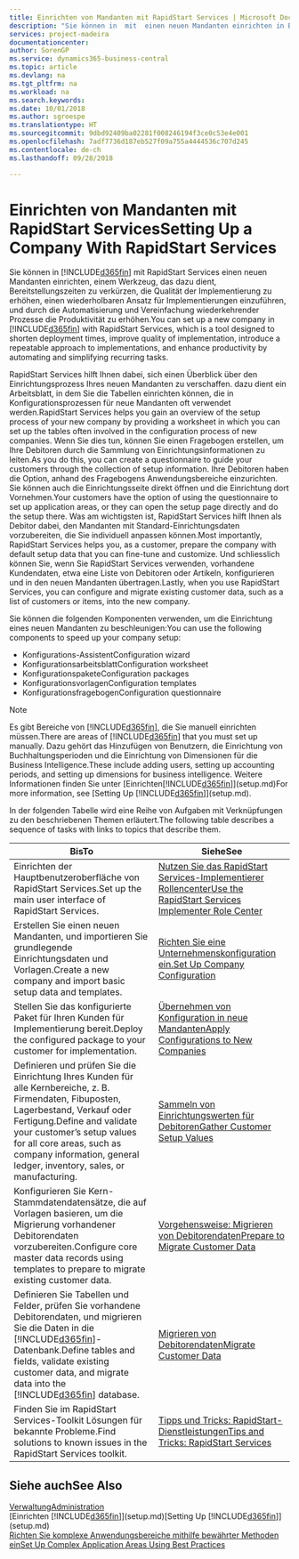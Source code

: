 ```yaml
---
title: Einrichten von Mandanten mit RapidStart Services | Microsoft Docs
description: "Sie können in  mit  einen neuen Mandanten einrichten in Business Central mit RapidStart Services, einem Werkzeug, das dazu dient, Bereitstellungszeiten zu verkürzen, die Qualität der Implementierung zu erhöhen, einen wiederholbaren Ansatz für Implementierungen einzuführen, und durch die Automatisierung und Vereinfachung wiederkehrender Prozesse die Produktivität zu erhöhen."
services: project-madeira
documentationcenter: 
author: SorenGP
ms.service: dynamics365-business-central
ms.topic: article
ms.devlang: na
ms.tgt_pltfrm: na
ms.workload: na
ms.search.keywords: 
ms.date: 10/01/2018
ms.author: sgroespe
ms.translationtype: HT
ms.sourcegitcommit: 9dbd92409ba02281f008246194f3ce0c53e4e001
ms.openlocfilehash: 7adf7736d187eb527f09a755a4444536c707d245
ms.contentlocale: de-ch
ms.lasthandoff: 09/28/2018

---
```

# <a name="setting-up-a-company-with-rapidstart-services"></a><span data-ttu-id="e4176-103">Einrichten von Mandanten mit RapidStart Services</span><span class="sxs-lookup"><span data-stu-id="e4176-103">Setting Up a Company With RapidStart Services</span></span>
<span data-ttu-id="e4176-104">Sie können in [!INCLUDE[d365fin](includes/d365fin_md.md)] mit RapidStart Services einen neuen Mandanten einrichten, einem Werkzeug, das dazu dient, Bereitstellungszeiten zu verkürzen, die Qualität der Implementierung zu erhöhen, einen wiederholbaren Ansatz für Implementierungen einzuführen, und durch die Automatisierung und Vereinfachung wiederkehrender Prozesse die Produktivität zu erhöhen.</span><span class="sxs-lookup"><span data-stu-id="e4176-104">You can set up a new company in [!INCLUDE[d365fin](includes/d365fin_md.md)] with RapidStart Services, which is a tool designed to shorten deployment times, improve quality of implementation, introduce a repeatable approach to implementations, and enhance productivity by automating and simplifying recurring tasks.</span></span>  

<span data-ttu-id="e4176-105">RapidStart Services hilft Ihnen dabei, sich einen Überblick über den Einrichtungsprozess Ihres neuen Mandanten zu verschaffen. dazu dient ein Arbeitsblatt, in dem Sie die Tabellen einrichten können, die in Konfigurationsprozessen für neue Mandanten oft verwendet werden.</span><span class="sxs-lookup"><span data-stu-id="e4176-105">RapidStart Services helps you gain an overview of the setup process of your new company by providing a worksheet in which you can set up the tables often involved in the configuration process of new companies.</span></span> <span data-ttu-id="e4176-106">Wenn Sie dies tun, können Sie einen Fragebogen erstellen, um Ihre Debitoren durch die Sammlung von Einrichtungsinformationen zu leiten.</span><span class="sxs-lookup"><span data-stu-id="e4176-106">As you do this, you can create a questionnaire to guide your customers through the collection of setup information.</span></span> <span data-ttu-id="e4176-107">Ihre Debitoren haben die Option, anhand des Fragebogens Anwendungsbereiche einzurichten. Sie können auch die Einrichtungsseite direkt öffnen und die Einrichtung dort Vornehmen.</span><span class="sxs-lookup"><span data-stu-id="e4176-107">Your customers have the option of using the questionnaire to set up application areas, or they can open the setup page directly and do the setup there.</span></span> <span data-ttu-id="e4176-108">Was am wichtigsten ist, RapidStart Services hilft Ihnen als Debitor dabei, den Mandanten mit Standard-Einrichtungsdaten vorzubereiten, die Sie individuell anpassen können.</span><span class="sxs-lookup"><span data-stu-id="e4176-108">Most importantly, RapidStart Services helps you, as a customer, prepare the company with default setup data that you can fine-tune and customize.</span></span> <span data-ttu-id="e4176-109">Und schliesslich können Sie, wenn Sie RapidStart Services verwenden, vorhandene Kundendaten, etwa eine Liste von Debitoren oder Artikeln, konfigurieren und in den neuen Mandanten übertragen.</span><span class="sxs-lookup"><span data-stu-id="e4176-109">Lastly, when you use RapidStart Services, you can configure and migrate existing customer data, such as a list of customers or items, into the new company.</span></span>

<span data-ttu-id="e4176-110">Sie können die folgenden Komponenten verwenden, um die Einrichtung eines neuen Mandanten zu beschleunigen:</span><span class="sxs-lookup"><span data-stu-id="e4176-110">You can use the following components to speed up your company setup:</span></span>  

-   <span data-ttu-id="e4176-111">Konfigurations-Assistent</span><span class="sxs-lookup"><span data-stu-id="e4176-111">Configuration wizard</span></span>  
-   <span data-ttu-id="e4176-112">Konfigurationsarbeitsblatt</span><span class="sxs-lookup"><span data-stu-id="e4176-112">Configuration worksheet</span></span>  
-   <span data-ttu-id="e4176-113">Konfigurationspakete</span><span class="sxs-lookup"><span data-stu-id="e4176-113">Configuration packages</span></span>  
-   <span data-ttu-id="e4176-114">Konfigurationsvorlagen</span><span class="sxs-lookup"><span data-stu-id="e4176-114">Configuration templates</span></span>  
-   <span data-ttu-id="e4176-115">Konfigurationsfragebogen</span><span class="sxs-lookup"><span data-stu-id="e4176-115">Configuration questionnaire</span></span>  

> [!Note]  
>  <span data-ttu-id="e4176-116">Es gibt Bereiche von [!INCLUDE[d365fin](includes/d365fin_md.md)], die Sie manuell einrichten müssen.</span><span class="sxs-lookup"><span data-stu-id="e4176-116">There are areas of [!INCLUDE[d365fin](includes/d365fin_md.md)] that you must set up manually.</span></span> <span data-ttu-id="e4176-117">Dazu gehört das Hinzufügen von Benutzern, die Einrichtung von Buchhaltungsperioden und die Einrichtung von Dimensionen für die Business Intelligence.</span><span class="sxs-lookup"><span data-stu-id="e4176-117">These include adding users, setting up accounting periods, and setting up dimensions for business intelligence.</span></span> <span data-ttu-id="e4176-118">Weitere Informationen finden Sie unter [Einrichten[!INCLUDE[d365fin](includes/d365fin_md.md)]](setup.md)</span><span class="sxs-lookup"><span data-stu-id="e4176-118">For more information, see [Setting Up [!INCLUDE[d365fin](includes/d365fin_md.md)]](setup.md).</span></span>

 <span data-ttu-id="e4176-119">In der folgenden Tabelle wird eine Reihe von Aufgaben mit Verknüpfungen zu den beschriebenen Themen erläutert.</span><span class="sxs-lookup"><span data-stu-id="e4176-119">The following table describes a sequence of tasks with links to topics that describe them.</span></span>

|<span data-ttu-id="e4176-120">**Bis**</span><span class="sxs-lookup"><span data-stu-id="e4176-120">**To**</span></span>|<span data-ttu-id="e4176-121">**Siehe**</span><span class="sxs-lookup"><span data-stu-id="e4176-121">**See**</span></span>|  
|------------|-------------|  
|<span data-ttu-id="e4176-122">Einrichten der Hauptbenutzeroberfläche von RapidStart Services.</span><span class="sxs-lookup"><span data-stu-id="e4176-122">Set up the main user interface of RapidStart Services.</span></span>|[<span data-ttu-id="e4176-123">Nutzen Sie das RapidStart Services-Implementierer Rollencenter</span><span class="sxs-lookup"><span data-stu-id="e4176-123">Use the RapidStart Services Implementer Role Center</span></span>](admin-how-to-use-the-rapidstart-services-role-center-to-track-progress.md)|  
|<span data-ttu-id="e4176-124">Erstellen Sie einen neuen Mandanten, und importieren Sie grundlegende Einrichtungsdaten und Vorlagen.</span><span class="sxs-lookup"><span data-stu-id="e4176-124">Create a new company and import basic setup data and templates.</span></span>|[<span data-ttu-id="e4176-125">Richten Sie eine Unternehmenskonfiguration ein.</span><span class="sxs-lookup"><span data-stu-id="e4176-125">Set Up Company Configuration</span></span>](admin-set-up-company-configuration.md)|  
|<span data-ttu-id="e4176-126">Stellen Sie das konfigurierte Paket für Ihren Kunden für Implementierung bereit.</span><span class="sxs-lookup"><span data-stu-id="e4176-126">Deploy the configured package to your customer for implementation.</span></span>|[<span data-ttu-id="e4176-127">Übernehmen von Konfiguration in neue Mandanten</span><span class="sxs-lookup"><span data-stu-id="e4176-127">Apply Configurations to New Companies</span></span>](admin-apply-configuration-to-new-companies.md)|
|<span data-ttu-id="e4176-128">Definieren und prüfen Sie die Einrichtung Ihres Kunden für alle Kernbereiche, z. B. Firmendaten, Fibuposten, Lagerbestand, Verkauf oder Fertigung.</span><span class="sxs-lookup"><span data-stu-id="e4176-128">Define and validate your customer’s setup values for all core areas, such as company information, general ledger, inventory, sales, or manufacturing.</span></span>|[<span data-ttu-id="e4176-129">Sammeln von Einrichtungswerten für Debitoren</span><span class="sxs-lookup"><span data-stu-id="e4176-129">Gather Customer Setup Values</span></span>](admin-gather-customer-setup-values.md)|  
|<span data-ttu-id="e4176-130">Konfigurieren Sie Kern-Stammdatendatensätze, die auf Vorlagen basieren, um die Migrierung vorhandener Debitorendaten vorzubereiten.</span><span class="sxs-lookup"><span data-stu-id="e4176-130">Configure core master data records using templates to prepare to migrate existing customer data.</span></span>|[<span data-ttu-id="e4176-131">Vorgehensweise: Migrieren von Debitorendaten</span><span class="sxs-lookup"><span data-stu-id="e4176-131">Prepare to Migrate Customer Data</span></span>](admin-use-templates-to-prepare-customer-data-for-migration.md)|  
|<span data-ttu-id="e4176-132">Definieren Sie Tabellen und Felder, prüfen Sie vorhandene Debitorendaten, und migrieren Sie die Daten in die [!INCLUDE[d365fin](includes/d365fin_md.md)]-Datenbank.</span><span class="sxs-lookup"><span data-stu-id="e4176-132">Define tables and fields, validate existing customer data, and migrate data into the [!INCLUDE[d365fin](includes/d365fin_md.md)] database.</span></span>|[<span data-ttu-id="e4176-133">Migrieren von Debitorendaten</span><span class="sxs-lookup"><span data-stu-id="e4176-133">Migrate Customer Data</span></span>](admin-migrate-customer-data.md)|  
|<span data-ttu-id="e4176-134">Finden Sie im RapidStart Services-Toolkit Lösungen für bekannte Probleme.</span><span class="sxs-lookup"><span data-stu-id="e4176-134">Find solutions to known issues in the RapidStart Services toolkit.</span></span>|[<span data-ttu-id="e4176-135">Tipps und Tricks: RapidStart-Dienstleistungen</span><span class="sxs-lookup"><span data-stu-id="e4176-135">Tips and Tricks: RapidStart Services</span></span>](admin-tips-and-tricks-rapidstart-services.md)|  

## <a name="see-also"></a><span data-ttu-id="e4176-136">Siehe auch</span><span class="sxs-lookup"><span data-stu-id="e4176-136">See Also</span></span>  
[<span data-ttu-id="e4176-137">Verwaltung</span><span class="sxs-lookup"><span data-stu-id="e4176-137">Administration</span></span>](admin-setup-and-administration.md)  
<span data-ttu-id="e4176-138">[Einrichten [!INCLUDE[d365fin](includes/d365fin_md.md)]](setup.md)</span><span class="sxs-lookup"><span data-stu-id="e4176-138">[Setting Up [!INCLUDE[d365fin](includes/d365fin_md.md)]](setup.md)</span></span>  
[<span data-ttu-id="e4176-139">Richten Sie komplexe Anwendungsbereiche mithilfe bewährter Methoden ein</span><span class="sxs-lookup"><span data-stu-id="e4176-139">Set Up Complex Application Areas Using Best Practices</span></span>](set-up-complex-application-areas-using-best-practices.md)   

